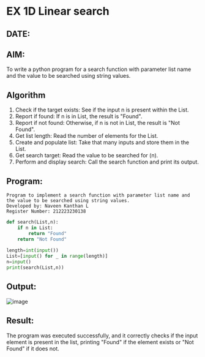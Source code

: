 # EX 1D Linear search
## DATE:
## AIM:
To write a python program for a search function with parameter list name and the value to be searched using string values.



## Algorithm
1. Check if the target exists: See if the input n is present within the List.
2. Report if found: If n is in List, the result is "Found".
3. Report if not found: Otherwise, if n is not in List, the result is "Not Found".
4. Get list length: Read the number of elements for the List.
5. Create and populate list: Take that many inputs and store them in the List.
6. Get search target: Read the value to be searched for (n).
7. Perform and display search: Call the search function and print its output.
## Program:
```
Program to implement a search function with parameter list name and the value to be searched using string values.
Developed by: Naveen Kanthan L
Register Number: 212223230138
```
```python
def search(List,n):
    if n in List:
        return "Found"
    return "Not Found"
    
length=int(input())
List=[input() for _ in range(length)]
n=input()
print(search(List,n))
```

## Output:
![image](https://github.com/user-attachments/assets/460b44fe-d941-43b9-9c56-7c63bea03b43)



## Result:
The program was executed successfully, and it correctly checks if the input element is present in the list, printing "Found" if the element exists or "Not Found" if it does not.
